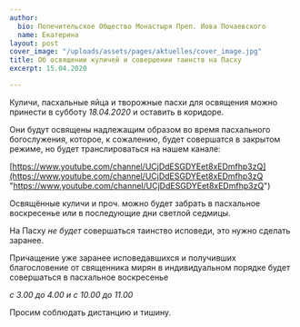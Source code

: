 ```yaml
---
author:
  bio: Попечительское Общество Монастыря Преп. Иова Почаевского
  name: Екатерина
layout: post
cover_image: "/uploads/assets/pages/aktuelles/cover_image.jpg"
title: Об освящении куличей и совершении таинств на Пасху
excerpt: 15.04.2020

---
```

Куличи, пасхальные яйца и творожные пасхи для освящения можно принести в  субботу _18.04.2020_ и оставить в коридоре.

Они будут освящены надлежащим образом во время пасхального богослужения, которое, к сожалению, будет совершатся в закрытом режиме, но будет транслироваться на нашем канале:

[https://www.youtube.com/channel/UCjDdESGDYEet8xEDmfhp3zQ](https://www.youtube.com/channel/UCjDdESGDYEet8xEDmfhp3zQ "https://www.youtube.com/channel/UCjDdESGDYEet8xEDmfhp3zQ")

Освящённые куличи и проч. можно будет забрать в  пасхальное воскресенье или в последующие дни светлой седмицы.

На Пасху _не будет_ совершаться таинство исповеди, это нужно сделать заранее.

Причащение уже заранее исповедавшихся и получивших благословение от священника мирян в индивидуальном порядке будет совершаться в пасхальное воскресенье

_с 3.00 до 4.00 и с 10.00 до 11.00_

Просим соблюдать дистанцию и тишину.
